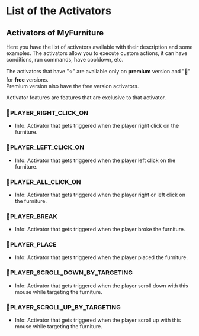 # List of the Activators

## Activators of MyFurniture

Here you have the list of activators available with their description and some examples. The activators allow you to execute custom actions,  it can have conditions, run commands, have cooldown, etc.

The activators that have "⭐" are available only on **premium** version and "🔹" for **free** versions.\
Premium version also have the free version activators.

Activator features are features that are exclusive to that activator.



### 🔹PLAYER\_RIGHT\_CLICK\_ON

* Info: Activator that gets triggered when the player right click on the furniture.

### 🔹PLAYER\_LEFT\_CLICK\_ON

* Info: Activator that gets triggered when the player left click on the furniture.

### 🔹PLAYER\_ALL\_CLICK\_ON

* Info: Activator that gets triggered when the player right or left click on the furniture.

### 🔹PLAYER\_BREAK

* Info: Activator that gets triggered when the player broke the furniture.

### 🔹PLAYER\_PLACE

* Info: Activator that gets triggered when the player placed the furniture.

### 🔹PLAYER\_SCROLL\_DOWN\_BY\_TARGETING

* Info: Activator that gets triggered when the player scroll down with this mouse while targeting the furniture.

### 🔹PLAYER\_SCROLL\_UP\_BY\_TARGETING

* Info: Activator that gets triggered when the player scroll up with this mouse while targeting the furniture.



